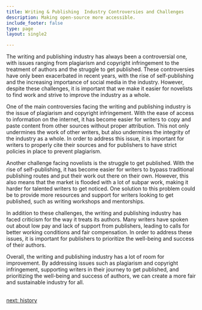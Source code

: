 ```yaml
---
title: Writing & Publishing  Industry Controversies and Challenges
description: Making open-source more accessible.
include_footer: false
type: page
layout: single2

---
```


<p>
The writing and publishing industry has always been a controversial one, with issues ranging from plagiarism and copyright infringement to the treatment of authors and the struggle to get published. These controversies have only been exacerbated in recent years, with the rise of self-publishing and the increasing importance of social media in the industry. However, despite these challenges, it is important that we make it easier for novelists to find work and strive to improve the industry as a whole.

One of the main controversies facing the writing and publishing industry is the issue of plagiarism and copyright infringement. With the ease of access to information on the internet, it has become easier for writers to copy and paste content from other sources without proper attribution. This not only undermines the work of other writers, but also undermines the integrity of the industry as a whole. In order to address this issue, it is important for writers to properly cite their sources and for publishers to have strict policies in place to prevent plagiarism.

Another challenge facing novelists is the struggle to get published. With the rise of self-publishing, it has become easier for writers to bypass traditional publishing routes and put their work out there on their own. However, this also means that the market is flooded with a lot of subpar work, making it harder for talented writers to get noticed. One solution to this problem could be to provide more resources and support for writers looking to get published, such as writing workshops and mentorships.

In addition to these challenges, the writing and publishing industry has faced criticism for the way it treats its authors. Many writers have spoken out about low pay and lack of support from publishers, leading to calls for better working conditions and fair compensation. In order to address these issues, it is important for publishers to prioritize the well-being and success of their authors.

Overall, the writing and publishing industry has a lot of room for improvement. By addressing issues such as plagiarism and copyright infringement, supporting writers in their journey to get published, and prioritizing the well-being and success of authors, we can create a more fair and sustainable industry for all.

<br>
<a href="https://workdojos.com/novelist/history">next: history</a>
</p>